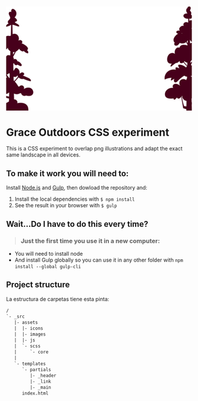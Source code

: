 ![Adalab](_src/assets/images/trees.png)
# Grace Outdoors CSS experiment
This is a CSS experiment to overlap png illustrations and adapt the exact same landscape in all devices. 

## To make it work you will need to:
Install [Node.js](https://nodejs.org/) and [Gulp](https://gulpjs.com), then dowload the repository and:
1. Install the local dependencies with `$ npm install`
2. See the result in your browser with `$ gulp`

## Wait...Do I have to do this every time?
> ### Just the first time you use it in a new computer:
- You will need to install node
- And install Gulp globally so you can use it in any other folder with `npm install --global gulp-cli`


## Project structure


La estructura de carpetas tiene esta pinta:
```
/
`- _src
   |- assets
   |  |- icons
   |  |- images
   |  |- js
   |  `- scss
   |     `- core
   |
   `- templates
      `- partials
         |- _header
         |- _link
         |- _main
      index.html


```


